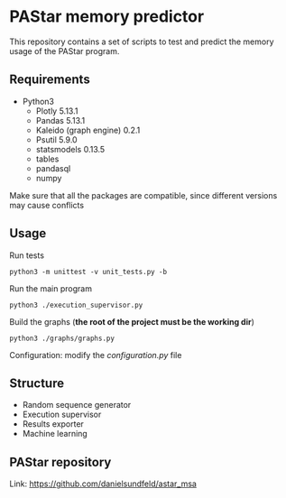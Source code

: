 # PAStar memory predictor

This repository contains a set of scripts to test and predict the memory usage of the PAStar program.

## Requirements

* Python3
    * Plotly 5.13.1
    * Pandas 5.13.1
    * Kaleido (graph engine) 0.2.1
    * Psutil 5.9.0
    * statsmodels 0.13.5
    * tables
    * pandasql
    * numpy

Make sure that all the packages are compatible, since different versions may cause conflicts

## Usage

Run tests
```
python3 -m unittest -v unit_tests.py -b
```

Run the main program
```
python3 ./execution_supervisor.py
```

Build the graphs (**the root of the project must be the working dir**)
```
python3 ./graphs/graphs.py
```

Configuration: modify the *configuration.py* file

## Structure

* Random sequence generator
* Execution supervisor
* Results exporter
* Machine learning

## PAStar repository

Link: https://github.com/danielsundfeld/astar_msa